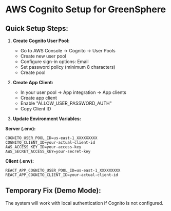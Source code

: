 # AWS Cognito Setup for GreenSphere

## Quick Setup Steps:

1. **Create Cognito User Pool:**
   - Go to AWS Console → Cognito → User Pools
   - Create new user pool
   - Configure sign-in options: Email
   - Set password policy (minimum 8 characters)
   - Create pool

2. **Create App Client:**
   - In your user pool → App integration → App clients
   - Create app client
   - Enable "ALLOW_USER_PASSWORD_AUTH"
   - Copy Client ID

3. **Update Environment Variables:**

**Server (.env):**
```
COGNITO_USER_POOL_ID=us-east-1_XXXXXXXXX
COGNITO_CLIENT_ID=your-actual-client-id
AWS_ACCESS_KEY_ID=your-access-key
AWS_SECRET_ACCESS_KEY=your-secret-key
```

**Client (.env):**
```
REACT_APP_COGNITO_USER_POOL_ID=us-east-1_XXXXXXXXX
REACT_APP_COGNITO_CLIENT_ID=your-actual-client-id
```

## Temporary Fix (Demo Mode):
The system will work with local authentication if Cognito is not configured.